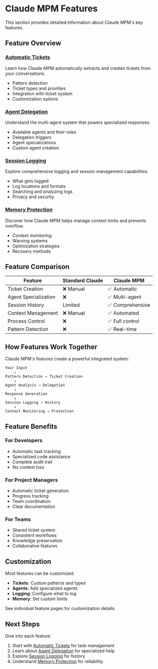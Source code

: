 # Claude MPM Features

This section provides detailed information about Claude MPM's key features.

## Feature Overview

### [Automatic Tickets](automatic-tickets.md)
Learn how Claude MPM automatically extracts and creates tickets from your conversations.
- Pattern detection
- Ticket types and priorities
- Integration with ticket system
- Customization options

### [Agent Delegation](agent-delegation.md)
Understand the multi-agent system that powers specialized responses.
- Available agents and their roles
- Delegation triggers
- Agent specializations
- Custom agent creation

### [Session Logging](session-logging.md)
Explore comprehensive logging and session management capabilities.
- What gets logged
- Log locations and formats
- Searching and analyzing logs
- Privacy and security

### [Memory Protection](memory-protection.md)
Discover how Claude MPM helps manage context limits and prevents overflow.
- Context monitoring
- Warning systems
- Optimization strategies
- Recovery methods

## Feature Comparison

| Feature | Standard Claude | Claude MPM |
|---------|----------------|------------|
| Ticket Creation | ❌ Manual | ✅ Automatic |
| Agent Specialization | ❌ | ✅ Multi-agent |
| Session History | Limited | ✅ Comprehensive |
| Context Management | ❌ Manual | ✅ Automated |
| Process Control | ❌ | ✅ Full control |
| Pattern Detection | ❌ | ✅ Real-time |

## How Features Work Together

Claude MPM's features create a powerful integrated system:

```
Your Input
    ↓
Pattern Detection → Ticket Creation
    ↓
Agent Analysis → Delegation
    ↓
Response Generation
    ↓
Session Logging → History
    ↓
Context Monitoring → Protection
```

## Feature Benefits

### For Developers
- Automatic task tracking
- Specialized code assistance
- Complete audit trail
- No context loss

### For Project Managers
- Automatic ticket generation
- Progress tracking
- Team coordination
- Clear documentation

### For Teams
- Shared ticket system
- Consistent workflows
- Knowledge preservation
- Collaborative features

## Customization

Most features can be customized:

- **Tickets**: Custom patterns and types
- **Agents**: Add specialized agents
- **Logging**: Configure what to log
- **Memory**: Set custom limits

See individual feature pages for customization details.

## Next Steps

Dive into each feature:
1. Start with [Automatic Tickets](automatic-tickets.md) for task management
2. Learn about [Agent Delegation](agent-delegation.md) for specialized help
3. Explore [Session Logging](session-logging.md) for history
4. Understand [Memory Protection](memory-protection.md) for reliability